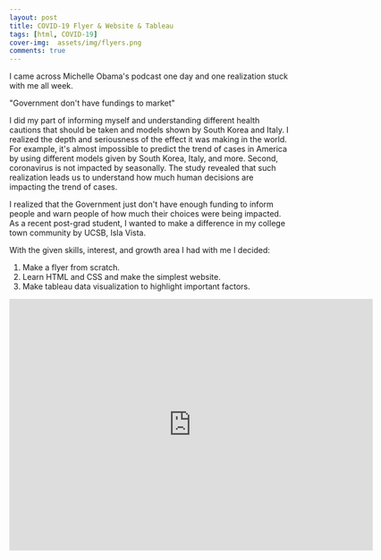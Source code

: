 ```yaml
---
layout: post
title: COVID-19 Flyer & Website & Tableau 
tags: [html, COVID-19] 
cover-img:  assets/img/flyers.png
comments: true
---
```



I came across Michelle Obama's podcast one day and one realization stuck with me all week. 

"Government don't have fundings to market" 

I did my part of informing myself and understanding different health cautions that should be taken and models shown by South Korea and Italy. I realized the depth and seriousness of the effect it was making in the world. For example, it's almost impossible to predict the trend of cases in America by using different models given by South Korea, Italy, and more. Second, coronavirus is not impacted by seasonally. The study revealed that such realization leads us to understand how much human decisions are impacting the trend of cases. 


I realized that the Government just don't have enough funding to inform people and warn people of how much their choices were being impacted. As a recent post-grad student, I wanted to make a difference in my college town community by UCSB, Isla Vista. 

With the given skills, interest, and growth area I had with me I decided: 

1. Make a flyer from scratch. 
2. Learn HTML and CSS and make the simplest website.
3. Make tableau data visualization to highlight important factors. 




<iframe seamless frameborder="0" src="https://public.tableau.com/profile/sung.hee5051#!/vizhome/SBCOVID2/NewConfirmedcaseseachday" width = '650' height = '450' scrolling='yes' ></iframe>    




